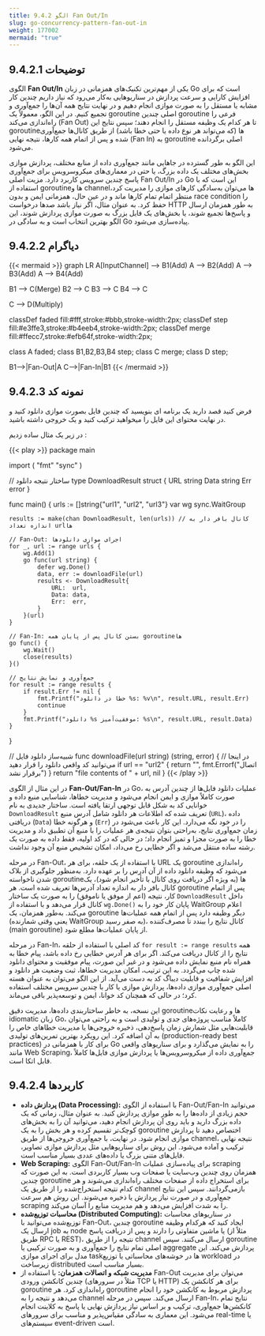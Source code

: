 ```yaml
---
title: 9.4.2 الگو Fan Out/In
slug: go-concurrency-pattern-fan-out-in
weight: 177002
mermaid: "true"
---
```


## 9.4.2.1 توضیحات

الگوی **Fan Out/In** یکی از مهم‌ترین تکنیک‌های همزمانی در زبان Go است که برای افزایش کارایی و سرعت پردازش در سناریوهایی به‌کار می‌رود که نیاز داریم چندین کار مشابه یا مستقل را به صورت موازی انجام دهیم و در نهایت نتایج همه آن‌ها را جمع‌آوری و تجمیع کنیم. در این الگو، معمولاً یک goroutine اصلی چندین goroutine فرعی را راه‌اندازی می‌کند (Fan Out) تا هر کدام یک وظیفه مستقل را انجام دهند؛ سپس نتایج این goroutineها (که می‌تواند هر نوع داده یا حتی خطا باشد) از طریق کانال‌ها جمع‌آوری شده و پس از اتمام همه کارها، نتیجه نهایی (Fan In) به goroutine اصلی برگردانده می‌شود.

این الگو به طور گسترده در جاهایی مانند جمع‌آوری داده از منابع مختلف، پردازش موازی بخش‌های مختلف یک داده بزرگ، یا حتی در معماری‌های میکروسرویس برای جمع‌آوری پاسخ چندین سرویس کاربرد دارد. مزیت اصلی Fan Out/In در Go این است که با استفاده از goroutineها و channelها می‌توان به‌سادگی کارهای موازی را مدیریت کرد، منتظر اتمام تمام کارها ماند و در عین حال، همزمانی ایمن و بدون race condition را حفظ کرد. به عنوان مثال، اگر نیاز باشد صدها درخواست HTTP به طور همزمان ارسال و پاسخ‌ها تجمیع شوند، یا بخش‌های یک فایل بزرگ به صورت موازی پردازش شوند، این الگو بهترین انتخاب است و به سادگی در Go پیاده‌سازی می‌شود.

## 9.4.2.2 دیاگرام

{{< mermaid >}}
graph LR
A[InputChannel] --> B1(Add)
A --> B2(Add)
A --> B3(Add)
A --> B4(Add)

B1 --> C(Merge)
B2 --> C
B3 --> C
B4 --> C

C --> D(Multiply)

classDef faded fill:#fff,stroke:#bbb,stroke-width:2px;
classDef step fill:#e3ffe3,stroke:#b4eeb4,stroke-width:2px;
classDef merge fill:#ffecc7,stroke:#efb64f,stroke-width:2px;

class A faded;
class B1,B2,B3,B4 step;
class C merge;
class D step;

B1-->|Fan-Out|A
C-->|Fan-In|B1
{{< /mermaid >}}

## 9.4.2.3 نمونه کد

فرض کنید قصد دارید یک برنامه ای بنویسید که چندین فایل بصورت موازی دانلود کنید و در نهایت محتوای این فایل را میخواهید ترکیب کنید و یک خروجی داشته باشید.

در زیر یک مثال ساده زدیم :

{{< play >}}
package main

import (
	"fmt"
	"sync"
)

// ساختار نتیجه دانلود
type DownloadResult struct {
	URL  string
	Data string
	Err  error
}

func main() {
	urls := []string{"url1", "url2", "url3"}
	var wg sync.WaitGroup

	results := make(chan DownloadResult, len(urls)) // کانال بافر دار به اندازه تعداد urlها

	// Fan-Out: اجرای موازی دانلودها
	for _, url := range urls {
		wg.Add(1)
		go func(url string) {
			defer wg.Done()
			data, err := downloadFile(url)
			results <- DownloadResult{
				URL:  url,
				Data: data,
				Err:  err,
			}
		}(url)
	}

	// Fan-In: بستن کانال پس از پایان همه goroutineها
	go func() {
		wg.Wait()
		close(results)
	}()

	// جمع‌آوری و نمایش نتایج
	for result := range results {
		if result.Err != nil {
			fmt.Printf("خطا در دانلود %s: %v\n", result.URL, result.Err)
			continue
		}
		fmt.Printf("دانلود %s موفقیت‌آمیز: %s\n", result.URL, result.Data)
	}
}

// شبیه‌ساز دانلود فایل
func downloadFile(url string) (string, error) {
	// در اینجا می‌توانید کد واقعی دانلود را قرار دهید
	if url == "url2" {
		return "", fmt.Errorf("اتصال برقرار نشد")
	}
	return "file contents of " + url, nil
}
{{< /play >}}

در این مثال از الگوی **Fan-Out/Fan-In** در Go، عملیات دانلود فایل‌ها از چندین آدرس به صورت کاملاً موازی و ایمن انجام می‌شود و مدیریت خطاها، شناسایی منبع داده و خوانایی کد به شکل قابل توجهی ارتقا یافته است. ساختار جدیدی به نام `DownloadResult` تعریف شده که اطلاعات هر دانلود شامل آدرس منبع (`URL`)، داده دریافتی (`Data`) و هرگونه خطا (`Err`) را در خود نگه می‌دارد. این کار باعث می‌شود در زمان جمع‌آوری نتایج، به‌راحتی بتوان نتیجه‌ی هر عملیات را با منبع آن تطبیق داد و مدیریت خطا را به صورت مجزا و تمیز انجام داد؛ در حالی که در کد اولیه، فقط داده به صورت یک رشته ساده منتقل می‌شد و اگر خطایی رخ می‌داد، امکان تشخیص منبع آن وجود نداشت.

در مرحله Fan-Out، با استفاده از یک حلقه، برای هر URL یک goroutine راه‌اندازی می‌شود که وظیفه دانلود داده از آن آدرس را بر عهده دارد. به‌منظور جلوگیری از بلاک شدن ناخواسته goroutineها (به ویژه اگر دریافت روی کانال با تأخیر انجام شود)، یک کانال بافر دار به اندازه تعداد آدرس‌ها تعریف شده است. هر goroutine پس از اتمام کار، نتیجه (اعم از موفق یا ناموفق) را به صورت یک ساختار `DownloadResult` داخل کانال قرار می‌دهد و با استفاده از `wg.Done()` پایان کار خود را به WaitGroup اعلام می‌کند. به‌طور همزمان، یک goroutine دیگر وظیفه دارد پس از اتمام همه عملیات‌ها (یعنی وقتی شمارنده WaitGroup به صفر رسید)، کانال نتایج را ببندد تا مصرف‌کننده (main goroutine) از پایان عملیات‌ها مطلع شود.

در مرحله Fan-In، کد اصلی با استفاده از حلقه `for result := range results` همه نتایج را از کانال دریافت می‌کند. اگر برای هر آدرس خطایی رخ داده باشد، پیام خطا به همراه نام منبع نمایش داده می‌شود و در غیر این صورت، پیام موفقیت و محتوای دانلود شده چاپ می‌گردد. به این ترتیب، امکان مدیریت خطاها، ثبت وضعیت هر دانلود و افزایش شفافیت و قابلیت دیباگ کد به دست می‌آید. از این الگو می‌توان به عنوان هسته اصلی جمع‌آوری موازی داده‌ها، پردازش موازی یا کار با چندین سرویس مختلف استفاده کرد؛ در حالی که همچنان کد خوانا، ایمن و توسعه‌پذیر باقی می‌ماند.

این نسخه، به خاطر ساختار‌بندی داده‌ها، مدیریت دقیق goroutineها و رعایت نکات idiomatic زبان Go، کاملاً مناسب پروژه‌های جدی و تولیدی است و به راحتی می‌توان قابلیت‌هایی مثل شمارش زمان پاسخ‌دهی، ذخیره خروجی‌ها یا مدیریت خطاهای خاص را به آن اضافه کرد. این رویکرد بهترین تمرین‌های تولیدی (production-ready best practices) برای کار با همزمانی در Go را به نمایش می‌گذارد و برای سناریوهای واقعی مانند Web Scraping، جمع‌آوری داده از میکروسرویس‌ها یا پردازش موازی فایل‌ها کاملاً قابل اتکا است.
## 9.4.2.4 کاربردها

- **پردازش داده (Data Processing):** با استفاده از الگوی Fan-Out/Fan-In می‌توانید حجم زیادی از داده‌ها را به طور موازی پردازش کنید. به عنوان مثال، زمانی که یک داده بزرگ دارید و باید روی آن پردازش انجام دهید، می‌توانید آن را به بخش‌های کوچک‌تر تقسیم کرده و هر بخش را به یک goroutine اختصاص دهید تا پردازش موازی انجام شود. در نهایت، با جمع‌آوری خروجی‌ها از طریق channel، نتیجه نهایی ترکیب و آماده می‌شود. این روش برای سناریوهایی مثل پردازش موازی تصاویر، فایل‌های متنی بزرگ یا داده‌های عددی بسیار مناسب است.
- **Web Scraping:** الگوی Fan-Out/Fan-In برای پیاده‌سازی عملیات scraping همزمان روی چندین وب‌سایت یا صفحات وب بسیار کاربردی است. به این صورت که چندین goroutine برای استخراج داده از صفحات مختلف راه‌اندازی می‌شوند و هر کدام نتیجه استخراج‌شده را از طریق یک channel بازمی‌گردانند. سپس این نتایج جمع‌آوری و در صورت نیاز پردازش یا ذخیره می‌شوند. این روش هم سرعت scraping را به شدت افزایش می‌دهد و هم مدیریت منابع را آسان می‌کند.
- **محاسبات توزیع‌شده (Distributed Computing):** در سناریوهای محاسبات توزیع‌شده می‌توانید با Fan-Out، چندین goroutine ایجاد کنید که هرکدام وظیفه ارسال یک job به node یا ماشین متفاوتی را دارند و پس از دریافت پاسخ (مثلاً از طریق RPC یا REST)، نتیجه را از طریق channel ارسال می‌کنند. سپس goroutine اصلی تمام نتایج را جمع‌آوری و به صورت ترکیبی یا aggregate پردازش می‌کند. این مدل برای اجرای موازی taskها در خوشه‌های محاسباتی یا توزیع workload در زیرساخت distributed بسیار مناسب است.
- **مدیریت شبکه و اتصالات همزمان:** با استفاده از Fan-Out می‌توان برای مدیریت چندین کانکشن ورودی (مثلاً در سرورهای TCP یا HTTP) برای هر کانکشن یک goroutine راه‌اندازی کرد. هر goroutine پردازش مربوط به کانکشن خود را انجام می‌دهد و نتیجه را به channel ارسال می‌کند. سپس در مرحله Fan-In، نتایج تمام کانکشن‌ها جمع‌آوری، ترکیب و بر اساس نیاز پردازش نهایی یا پاسخ به کلاینت انجام می‌شود. این معماری به سادگی مقیاس‌پذیر و مناسب برای سرورهای real-time یا سیستم‌های event-driven است.

